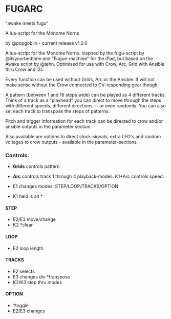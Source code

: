 # FUGARC

"awake meets fugu"

A lua-script for the Monome Norns

by @popgoblin - current release v1.0.0

A lua-script for the Monome Norns. Inspired by the fugu-script by @itsyourbedtime and "Fugue-machine" for the iPad, but based on the Awake script by @tehn. Optimised for use with Crow, Arc, Grid with Ansible thru Crow and i2c.

Every function can be used without Grids, Arc or the Ansible. It will not make sense without the Crow connected to CV-responding gear though.

A pattern (between 1 and 16 steps wide) can be played as 4 different tracks.
Think of a track as a "playhead" you can direct to move through the steps with different speeds, different directions — or even randomly. You can also set each track to transpose the steps of patterns.

Pitch and trigger information for each track can be directed to crow and/or ansible outputs in the parameter section.

Also available are options to direct clock-signals, extra LFO's and random voltages to crow outputs - available in the parameter-sections.

### Controls:
- **Grids** controls pattern

- **Arc** controls track 1 through 4 playback-modes. K1+Arc controls speed.

- E1 changes modes:
	STEP/LOOP/TRACKS/OPTION

- K1 held is alt *

#### STEP
- E2/E3 move/change
- K2  *clear
#### LOOP
- E2 loop length
#### TRACKS
- E2 selects
- E3 changes div *transpose
- K2/K3 step thru  modes
#### OPTION
- *toggle
- E2/E3 changes
